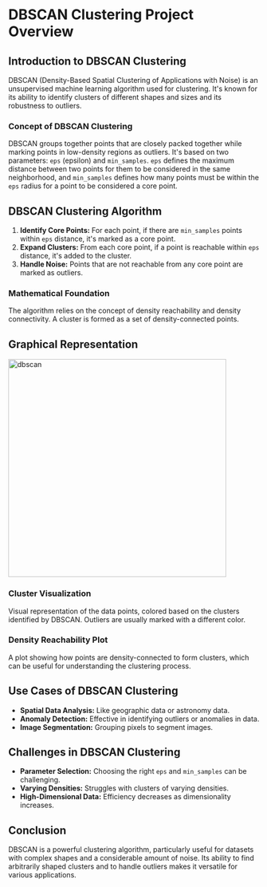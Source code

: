 # DBSCAN Clustering Project Overview

## Introduction to DBSCAN Clustering

DBSCAN (Density-Based Spatial Clustering of Applications with Noise) is an unsupervised machine learning algorithm used for clustering. It's known for its ability to identify clusters of different shapes and sizes and its robustness to outliers.

### Concept of DBSCAN Clustering

DBSCAN groups together points that are closely packed together while marking points in low-density regions as outliers. It's based on two parameters: `eps` (epsilon) and `min_samples`. `eps` defines the maximum distance between two points for them to be considered in the same neighborhood, and `min_samples` defines how many points must be within the `eps` radius for a point to be considered a core point.

## DBSCAN Clustering Algorithm

1. **Identify Core Points:** For each point, if there are `min_samples` points within `eps` distance, it's marked as a core point.
2. **Expand Clusters:** From each core point, if a point is reachable within `eps` distance, it's added to the cluster.
3. **Handle Noise:** Points that are not reachable from any core point are marked as outliers.

### Mathematical Foundation

The algorithm relies on the concept of density reachability and density connectivity. A cluster is formed as a set of density-connected points.

## Graphical Representation

<img width="437" alt="dbscan" src="https://github.com/vybhav-amps/MLDL/assets/59567512/ed36ca5a-799a-4dc2-9cf4-f364efd6f1e4">

### Cluster Visualization

Visual representation of the data points, colored based on the clusters identified by DBSCAN. Outliers are usually marked with a different color.

### Density Reachability Plot

A plot showing how points are density-connected to form clusters, which can be useful for understanding the clustering process.

## Use Cases of DBSCAN Clustering

- **Spatial Data Analysis:** Like geographic data or astronomy data.
- **Anomaly Detection:** Effective in identifying outliers or anomalies in data.
- **Image Segmentation:** Grouping pixels to segment images.

## Challenges in DBSCAN Clustering

- **Parameter Selection:** Choosing the right `eps` and `min_samples` can be challenging.
- **Varying Densities:** Struggles with clusters of varying densities.
- **High-Dimensional Data:** Efficiency decreases as dimensionality increases.

## Conclusion

DBSCAN is a powerful clustering algorithm, particularly useful for datasets with complex shapes and a considerable amount of noise. Its ability to find arbitrarily shaped clusters and to handle outliers makes it versatile for various applications.
